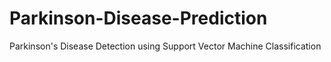 # Parkinson-Disease-Prediction
Parkinson's Disease Detection using Support Vector Machine Classification
